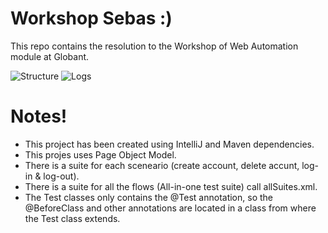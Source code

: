# Workshop Sebas :) 

This repo contains the resolution to the Workshop of Web Automation module at Globant.

![Structure](https://i.imgur.com/hO9XBhr.png)
![Logs](https://i.imgur.com/FqHtC9V.png)

# Notes!

  - This project has been created using IntelliJ and Maven dependencies.
  - This projes uses Page Object Model.
  - There is a suite for each sceneario (create account, delete accunt, log-in & log-out).
  - There is a suite for all the flows (All-in-one test suite) call allSuites.xml.
  - The Test classes only contains the @Test annotation, so the @BeforeClass and other annotations are located in a class from where the Test class extends.
